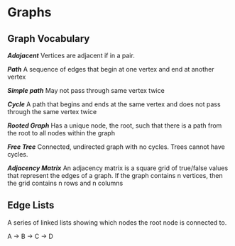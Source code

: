 # Graphs #

## Graph Vocabulary ##

_**Adajacent**_
    Vertices are adjacent if in a pair.

_**Path**_
    A sequence of edges that begin at one vertex and end at another vertex

_**Simple path**_
    May not pass through same vertex twice

_**Cycle**_
    A path that begins and ends at the same vertex and does not pass through the same vertex twice

_**Rooted Graph**_
    Has a unique node, the root, such that there is a path from the root to all nodes within the graph

_**Free Tree**_
    Connected, undirected graph with no cycles. Trees cannot have cycles.

_**Adjacency Matrix**_
    An adjacency matrix is a square grid of true/false values that represent the edges of a graph. If the graph contains n vertices, then the grid contains n rows and n columns


## Edge Lists ##
  A series of linked lists showing which nodes the root node is connected to.

A -> B -> C -> D
